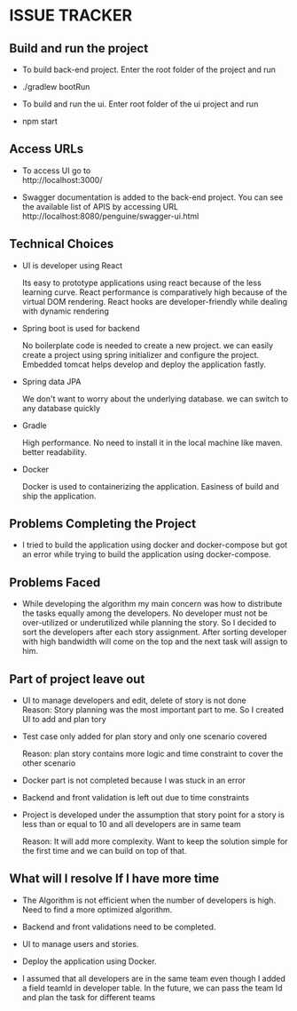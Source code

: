 # ISSUE TRACKER

## Build and run the project

* To build back-end project. Enter the root folder of the project and run
* ./gradlew bootRun

* To build and run the ui. Enter root folder of the ui project and run 

* npm start

## Access URLs

* To access UI go to <br /> http://localhost:3000/

* Swagger documentation is added to the back-end project. You can see the available list of APIS by accessing URL <br /> http://localhost:8080/penguine/swagger-ui.html

## Technical Choices

* UI is developer using React <br />

    Its easy to prototype applications using react because of the less learning curve. React performance is comparatively high because of the virtual DOM rendering. React hooks are developer-friendly while dealing with dynamic rendering

* Spring boot is used for backend <br />

    No boilerplate code is needed to create a new project. we can easily create a project using spring initializer and configure the project. Embedded tomcat helps develop and deploy the application fastly.

* Spring data JPA <br />

    We don't want to worry about the underlying database. we can switch to any database quickly

* Gradle <br />

    High performance. No need to install it in the local machine like maven. better readability. 

* Docker <br />

    Docker is used to containerizing the application.  Easiness of build and ship the application.

## Problems Completing the Project

* I tried to build the application using docker and docker-compose but got an error while trying to build the application using docker-compose.

## Problems Faced

* While developing the algorithm my main concern was how to distribute the tasks equally among the developers. No developer must not be over-utilized or underutilized while planning the story. So I decided to sort the developers after each story assignment. After sorting developer with high bandwidth will come on the top and the next task will assign to him.

## Part of project leave out

* UI to manage developers and edit, delete of story is not done<br/>
  Reason: Story planning was the most important part to me. So I created UI to add and plan tory

* Test case only added for plan story and only one scenario covered </br>
 
   Reason: plan story contains more logic and time constraint to cover the other scenario

* Docker part is not completed because I was stuck in an error

* Backend and front validation is left out due to time constraints

* Project is developed under the assumption that story point for a story is less than or equal to 10 and all developers are in same team <br/>

    Reason: It will add more complexity. Want to keep the solution simple for the first time and we can build on top of that.

## What will I resolve If I have more time

* The Algorithm is not efficient when the number of developers is high. Need to find a more optimized algorithm.

* Backend and front validations need to be completed.

* UI to manage users and stories.

* Deploy the application using Docker.

* I assumed that all developers are in the same team even though I added a field teamId in developer table. In the future, we can pass the team Id and plan the task for different teams